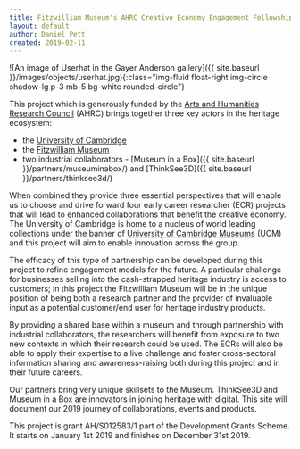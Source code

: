 ```yaml
---
title: Fitzwilliam Museum's AHRC Creative Economy Engagement Fellowships
layout: default
author: Daniel Pett
created: 2019-02-11
---
```


![An image of Userhat in the Gayer Anderson gallery]({{ site.baseurl }}/images/objects/userhat.jpg){:class="img-fluid float-right img-circle shadow-lg p-3 mb-5 bg-white rounded-circle"}

This project which is generously funded by the [Arts and Humanities Research Council](https://ahrc.ukri.org/) (AHRC)
brings together three key actors in the heritage ecosystem:

* the [University of Cambridge](https://cam.ac.uk)
* the [Fitzwilliam Museum](https://fitzmuseum.cam.ac.uk)
* two industrial collaborators - [Museum in a Box]({{ site.baseurl }}/partners/museuminabox/)
and [ThinkSee3D]({{ site.baseurl }}/partners/thinksee3d/)

When combined they provide three essential perspectives that will enable us to
choose and drive forward four early career researcher (ECR) projects that will
lead to enhanced collaborations that benefit the creative economy. The University of 
Cambridge is home to a nucleus of world leading collections under the banner of [University 
of Cambridge Museums](http://www.museums.cam.ac.uk) (UCM) and this project will aim to enable innovation across the group. 

The efficacy of this type of partnership can be developed during this project to
refine engagement models for the future. A particular challenge for businesses
selling into the cash-strapped heritage industry is access to customers; in this
project the Fitzwilliam Museum will be in the unique position of being both a
research partner and the provider of invaluable input as a potential customer/end
user for heritage industry products.

By providing a shared base within a museum and through partnership with industrial
collaborators, the researchers will benefit from exposure to two new contexts in which their
research could be used. The ECRs will also be able to apply their expertise to a live challenge
and foster cross-sectoral information sharing and awareness-raising both during this project and
in their future careers.

Our partners bring very unique skillsets to the Museum. ThinkSee3D and Museum in
a Box are innovators in joining heritage with digital. This site will document our
2019 journey of collaborations, events and products.

This project is grant AH/S012583/1 part of the Development Grants Scheme. It starts on January 1st 2019 
and finishes on December 31st 2019.
